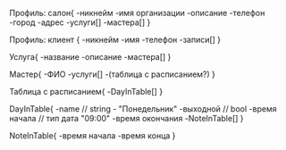 Профиль: салон{
-никнейм
-имя организации
-описание
-телефон
-город
-адрес
-услуги[]
-мастера[]
}

Профиль: клиент {
-никнейм
-имя
-телефон
-записи[]
}

Услуга{
-название
-описание
-мастера[]
}

Мастер{
-ФИО
-услуги[]
-(таблица с расписанием?)
}

Таблица с расписанием{
-DayInTable[]
}

DayInTable{
-name // string - "Понедельник"
-выходной // bool
-время начала // тип дата "09:00"
-время окончания 
-NoteInTable[]
}

NoteInTable{
-время начала
-время конца
}
